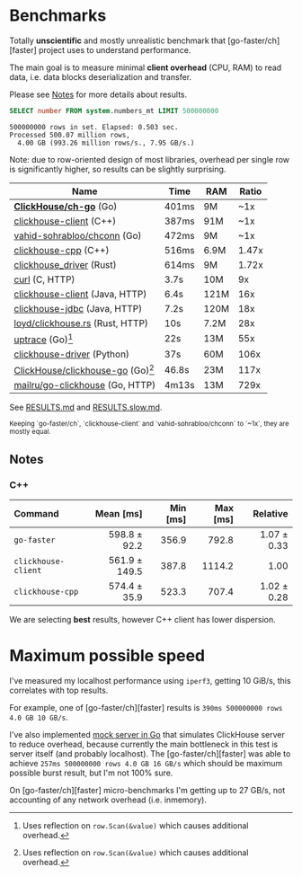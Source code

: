 # Benchmarks

Totally **unscientific** and mostly unrealistic benchmark that
[go-faster/ch][faster] project uses to understand performance.

The main goal is to measure minimal **client overhead** (CPU, RAM) to read data,
i.e. data blocks deserialization and transfer.

Please see [Notes](#Notes) for more details about results.

```sql
SELECT number FROM system.numbers_mt LIMIT 500000000
```
```
500000000 rows in set. Elapsed: 0.503 sec.
Processed 500.07 million rows,
  4.00 GB (993.26 million rows/s., 7.95 GB/s.)
```

Note: due to row-oriented design of most libraries, overhead per single row
is significantly higher, so results can be slightly surprising.


| Name                                          | Time  | RAM  | Ratio |
|-----------------------------------------------|-------|------|-------|
| **[ClickHouse/ch-go][ch]** (Go)               | 401ms | 9M   | ~1x   |
| [clickhouse-client][client] (C++)             | 387ms | 91M  | ~1x   |
| [vahid-sohrabloo/chconn][vahid] (Go)          | 472ms | 9M   | ~1x   |
| [clickhouse-cpp][cpp] (C++)                   | 516ms | 6.9M | 1.47x |
| [clickhouse_driver][rs] (Rust)                | 614ms | 9M   | 1.72x |
| [curl][curl] (C, HTTP)                        | 3.7s  | 10M  | 9x    |
| [clickhouse-client][java] (Java, HTTP)        | 6.4s  | 121M | 16x   |
| [clickhouse-jdbc][jdbc] (Java, HTTP)          | 7.2s  | 120M | 18x   |
| [loyd/clickhouse.rs][rs-http] (Rust, HTTP)    | 10s   | 7.2M | 28x   |
| [uptrace][uptrace] (Go)[^reflect]             | 22s   | 13M  | 55x   |
| [clickhouse-driver][py] (Python)              | 37s   | 60M  | 106x  |
| [ClickHouse/clickhouse-go][go] (Go)[^reflect] | 46.8s | 23M  | 117x  |
| [mailru/go-clickhouse][mail] (Go, HTTP)       | 4m13s | 13M  | 729x  |

[^reflect]: Uses reflection on `row.Scan(&value)` which causes additional overhead.

[client]:  https://clickhouse.com/docs/en/interfaces/cli/ "Native command-line client (Official)"
[ch]:      https://github.com/ClickHouse/ch-go "ClickHouse/ch-go"
[rs]:      https://github.com/datafuse-extras/clickhouse_driver "datafuse-extras/clickhouse_driver"
[rs-http]: https://github.com/loyd/clickhouse.rs "A typed client for ClickHouse (HTTP)"
[cpp]:     https://github.com/ClickHouse/clickhouse-cpp "C++ client library for ClickHouse (Official)"
[curl]:    https://github.com/curl/curl "A command-line tool for transferring data specified with URL syntax"
[vahid]:   https://github.com/vahid-sohrabloo/chconn "Low-level ClickHouse database driver for Golang"
[java]:    https://github.com/ClickHouse/clickhouse-jdbc/tree/develop/clickhouse-client "Java client for ClickHouse (Official)"
[jdbc]:    https://github.com/ClickHouse/clickhouse-jdbc/tree/develop/clickhouse-jdbc "JDBC driver for ClickHouse (Official)"
[py]:      https://github.com/mymarilyn/clickhouse-driver
[go]:      https://github.com/ClickHouse/clickhouse-go "Golang driver for ClickHouse (Official)"
[mail]:    https://github.com/mailru/go-clickhouse "Golang SQL database driver (HTTP, TSV format)"
[uptrace]: https://github.com/uptrace/go-clickhouse "ClickHouse client for Go 1.18+ (Uptrace)"

See [RESULTS.md](./RESULTS.md) and [RESULTS.slow.md](./RESULTS.slow.md).

<sub>
Keeping `go-faster/ch`, `clickhouse-client` and `vahid-sohrabloo/chconn` to `~1x`, they are mostly equal.
</sub>

## Notes

### C++

| Command                  |      Mean [ms] | Min [ms] | Max [ms] |    Relative |
|:-------------------------|---------------:|---------:|---------:|------------:|
| `go-faster`              |   598.8 ± 92.2 |    356.9 |    792.8 | 1.07 ± 0.33 |
| `clickhouse-client`      |  561.9 ± 149.5 |    387.8 |   1114.2 |        1.00 |
| `clickhouse-cpp`         |   574.4 ± 35.9 |    523.3 |    707.4 | 1.02 ± 0.28 |


We are selecting **best** results, however C++ client has lower dispersion.

# Maximum possible speed

I've measured my localhost performance using `iperf3`, getting 10 GiB/s,
this correlates with top results.

For example, one of [go-faster/ch][faster] results is `390ms 500000000 rows 4.0 GB 10 GB/s`.

I've also implemented [mock server in Go](https://github.com/ClickHouse/ch-go/blob/main/internal/cmd/ch-bench-server/main.go) that simulates ClickHouse server to reduce
overhead, because currently the main bottleneck in this test is server itself (and probably localhost).
The [go-faster/ch][faster]  was able
to achieve `257ms 500000000 rows 4.0 GB 16 GB/s` which should be maximum
possible burst result, but I'm not 100% sure.

On [go-faster/ch][faster] micro-benchmarks I'm getting up to 27 GB/s, not accounting of any
network overhead (i.e. inmemory).

